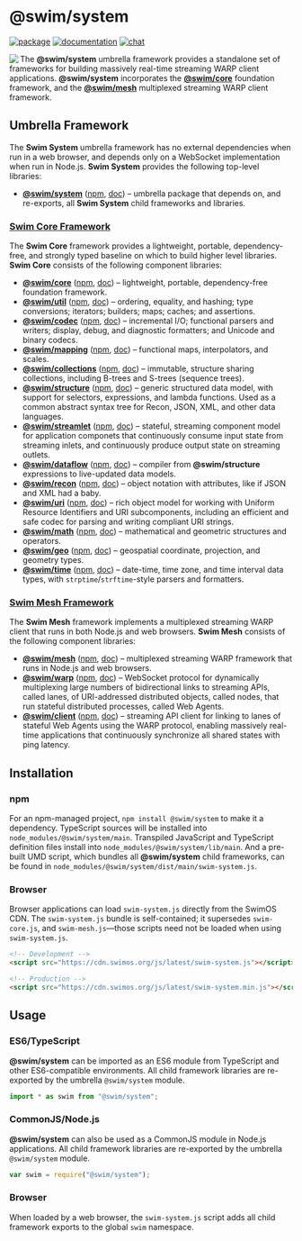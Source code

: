 # @swim/system

[![package](https://img.shields.io/npm/v/@swim/system.svg)](https://www.npmjs.com/package/@swim/system)
[![documentation](https://img.shields.io/badge/doc-TypeDoc-blue.svg)](https://docs.swimos.org/js/latest)
[![chat](https://img.shields.io/badge/chat-Gitter-green.svg)](https://gitter.im/swimos/community)

<a href="https://www.swimos.org"><img src="https://docs.swimos.org/readme/marlin-blue.svg" align="left"></a>

The **@swim/system** umbrella framework provides a standalone set of frameworks
for building massively real-time streaming WARP client applications.
**@swim/system** incorporates the
[**@swim/core**](https://github.com/swimos/swim/tree/master/swim-system-js/swim-core-js)
foundation framework, and the
[**@swim/mesh**](https://github.com/swimos/swim/tree/master/swim-system-js/swim-mesh-js)
multiplexed streaming WARP client framework.

## Umbrella Framework

The **Swim System** umbrella framework has no external dependencies when run
in a web browser, and depends only on a WebSocket implementation when run in
Node.js.  **Swim System** provides the following top-level libraries:

- [**@swim/system**](https://github.com/swimos/swim/tree/master/swim-system-js/@swim/system)
  ([npm](https://www.npmjs.com/package/@swim/system),
  [doc](https://docs.swimos.org/js/latest)) –
  umbrella package that depends on, and re-exports, all **Swim System**
  child frameworks and libraries.

### [**Swim Core Framework**](https://github.com/swimos/swim/tree/master/swim-system-js/swim-core-js)

The **Swim Core** framework provides a lightweight, portable, dependency-free,
and strongly typed baseline on which to build higher level libraries.
**Swim Core** consists of the following component libraries:

- [**@swim/core**](https://github.com/swimos/swim/tree/master/swim-system-js/swim-core-js/@swim/core)
  ([npm](https://www.npmjs.com/package/@swim/core),
  [doc](https://docs.swimos.org/js/latest/modules/_swim_core.html)) –
  lightweight, portable, dependency-free foundation framework.
- [**@swim/util**](https://github.com/swimos/swim/tree/master/swim-system-js/swim-core-js/@swim/util)
  ([npm](https://www.npmjs.com/package/@swim/util),
  [doc](https://docs.swimos.org/js/latest/modules/_swim_util.html)) –
  ordering, equality, and hashing; type conversions; iterators; builders;
  maps; caches; and assertions.
- [**@swim/codec**](https://github.com/swimos/swim/tree/master/swim-system-js/swim-core-js/@swim/codec)
  ([npm](https://www.npmjs.com/package/@swim/codec),
  [doc](https://docs.swimos.org/js/latest/modules/_swim_codec.html)) –
  incremental I/O; functional parsers and writers; display, debug, and
  diagnostic formatters; and Unicode and binary codecs.
- [**@swim/mapping**](https://github.com/swimos/swim/tree/master/swim-system-js/swim-core-js/@swim/mapping)
  ([npm](https://www.npmjs.com/package/@swim/mapping),
  [doc](https://docs.swimos.org/js/latest/modules/_swim_mapping.html)) –
  functional maps, interpolators, and scales.
- [**@swim/collections**](https://github.com/swimos/swim/tree/master/swim-system-js/swim-core-js/@swim/collections)
  ([npm](https://www.npmjs.com/package/@swim/collections),
  [doc](https://docs.swimos.org/js/latest/modules/_swim_collections.html)) –
  immutable, structure sharing collections, including B-trees and S-trees
  (sequence trees).
- [**@swim/structure**](https://github.com/swimos/swim/tree/master/swim-system-js/swim-core-js/@swim/structure)
  ([npm](https://www.npmjs.com/package/@swim/structure),
  [doc](https://docs.swimos.org/js/latest/modules/_swim_structure.html)) –
  generic structured data model, with support for selectors, expressions,
  and lambda functions.  Used as a common abstract syntax tree for Recon,
  JSON, XML, and other data languages.
- [**@swim/streamlet**](https://github.com/swimos/swim/tree/master/swim-system-js/swim-core-js/@swim/streamlet)
  ([npm](https://www.npmjs.com/package/@swim/streamlet),
  [doc](https://docs.swimos.org/js/latest/modules/_swim_streamlet.html)) –
  stateful, streaming component model for application componets that
  continuously consume input state from streaming inlets, and continuously
  produce output state on streaming outlets.
- [**@swim/dataflow**](https://github.com/swimos/swim/tree/master/swim-system-js/swim-core-js/@swim/dataflow)
  ([npm](https://www.npmjs.com/package/@swim/dataflow),
  [doc](https://docs.swimos.org/js/latest/modules/_swim_dataflow.html)) –
  compiler from **@swim/structure** expressions to live-updated data models.
- [**@swim/recon**](https://github.com/swimos/swim/tree/master/swim-system-js/swim-core-js/@swim/recon)
  ([npm](https://www.npmjs.com/package/@swim/recon),
  [doc](https://docs.swimos.org/js/latest/modules/_swim_recon.html)) –
  object notation with attributes, like if JSON and XML had a baby.
- [**@swim/uri**](https://github.com/swimos/swim/tree/master/swim-system-js/swim-core-js/@swim/uri)
  ([npm](https://www.npmjs.com/package/@swim/uri),
  [doc](https://docs.swimos.org/js/latest/modules/_swim_uri.html)) –
  rich object model for working with Uniform Resource Identifiers and URI
  subcomponents, including an efficient and safe codec for parsing and
  writing compliant URI strings.
- [**@swim/math**](https://github.com/swimos/swim/tree/master/swim-system-js/swim-core-js/@swim/math)
  ([npm](https://www.npmjs.com/package/@swim/math),
  [doc](https://docs.swimos.org/js/latest/modules/_swim_math.html)) –
  mathematical and geometric structures and operators.
- [**@swim/geo**](https://github.com/swimos/swim/tree/master/swim-system-js/swim-core-js/@swim/geo)
  ([npm](https://www.npmjs.com/package/@swim/geo),
  [doc](https://docs.swimos.org/js/latest/modules/_swim_geo.html)) –
  geospatial coordinate, projection, and geometry types.
- [**@swim/time**](https://github.com/swimos/swim/tree/master/swim-system-js/swim-core-js/@swim/time)
  ([npm](https://www.npmjs.com/package/@swim/time),
  [doc](https://docs.swimos.org/js/latest/modules/_swim_time.html)) –
  date-time, time zone, and time interval data types,
  with `strptime`/`strftime`-style parsers and formatters.

### [**Swim Mesh Framework**](https://github.com/swimos/swim/tree/master/swim-system-js/swim-mesh-js)

The **Swim Mesh** framework implements a multiplexed streaming WARP client that
runs in both Node.js and web browsers.  **Swim Mesh** consists of the following
component libraries:

- [**@swim/mesh**](https://github.com/swimos/swim/tree/master/swim-system-js/swim-mesh-js/@swim/mesh)
  ([npm](https://www.npmjs.com/package/@swim/mesh),
  [doc](https://docs.swimos.org/js/latest/modules/_swim_mesh.html)) –
  multiplexed streaming WARP framework that runs in Node.js and web browsers.
- [**@swim/warp**](https://github.com/swimos/swim/tree/master/swim-system-js/swim-mesh-js/@swim/warp)
  ([npm](https://www.npmjs.com/package/@swim/warp),
  [doc](https://docs.swimos.org/js/latest/modules/_swim_warp.html)) –
  WebSocket protocol for dynamically multiplexing large numbers of bidirectional
  links to streaming APIs, called lanes, of URI-addressed distributed objects,
  called nodes, that run stateful distributed processes, called Web Agents.
- [**@swim/client**](https://github.com/swimos/swim/tree/master/swim-system-js/swim-mesh-js/@swim/client)
  ([npm](https://www.npmjs.com/package/@swim/client),
  [doc](https://docs.swimos.org/js/latest/modules/_swim_client.html)) –
  streaming API client for linking to lanes of stateful Web Agents using the
  WARP protocol, enabling massively real-time applications that continuously
  synchronize all shared states with ping latency.

## Installation

### npm

For an npm-managed project, `npm install @swim/system` to make it a dependency.
TypeScript sources will be installed into `node_modules/@swim/system/main`.
Transpiled JavaScript and TypeScript definition files install into
`node_modules/@swim/system/lib/main`.  And a pre-built UMD script, which
bundles all **@swim/system** child frameworks, can be found in
`node_modules/@swim/system/dist/main/swim-system.js`.

### Browser

Browser applications can load `swim-system.js` directly from the SwimOS CDN.
The `swim-system.js` bundle is self-contained; it supersedes `swim-core.js`,
and `swim-mesh.js`—those scripts need not be loaded when using `swim-system.js`.

```html
<!-- Development -->
<script src="https://cdn.swimos.org/js/latest/swim-system.js"></script>

<!-- Production -->
<script src="https://cdn.swimos.org/js/latest/swim-system.min.js"></script>
```

## Usage

### ES6/TypeScript

**@swim/system** can be imported as an ES6 module from TypeScript and other
ES6-compatible environments.  All child framework libraries are re-exported
by the umbrella `@swim/system` module.

```typescript
import * as swim from "@swim/system";
```

### CommonJS/Node.js

**@swim/system** can also be used as a CommonJS module in Node.js applications.
All child framework libraries are re-exported by the umbrella `@swim/system`
module.

```javascript
var swim = require("@swim/system");
```

### Browser

When loaded by a web browser, the `swim-system.js` script adds all child
framework exports to the global `swim` namespace.
